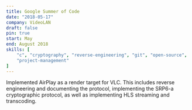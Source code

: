 ```yaml
---
title: Google Summer of Code
date: "2018-05-17"
company: VideoLAN
draft: false
pin: true
start: May
end: August 2018
skills: [
    "c", "cryptography", "reverse-engineering", "git", "open-source",
    "project-management"
]
---
```


Implemented AirPlay as a render target for VLC.
This includes reverse engineering and documenting the
protocol, implementing the SRP6-a cryptographic protocol,
as well as implementing HLS streaming and transcoding.
